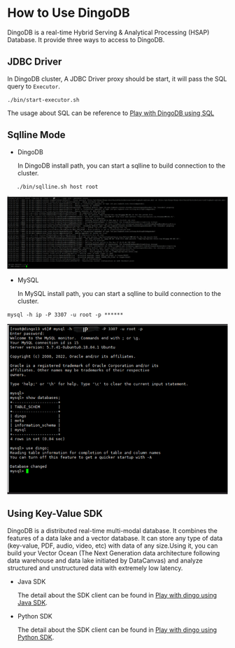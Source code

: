 # How to Use DingoDB

DingoDB is a real-time Hybrid Serving & Analytical Processing (HSAP) Database. It provide three ways to access to DingoDB.

## JDBC Driver

In DingoDB cluster, A JDBC Driver proxy should be start, it will pass the SQL query to `Executor`.

```shell
./bin/start-executor.sh
```

The usage about SQL can be reference to [Play with DingoDB using SQL](play_with_dingo_using_sql.md)


## Sqlline Mode

* DingoDB

    In DingoDB install path, you can start a sqlline to build connection to the cluster.

```shell
   ./bin/sqlline.sh host root
```
![DingoDB Sqlline](../images/dingo_sqlline.png)

* MySQL

    In MySQL install path, you can start a sqlline to build connection to the cluster.
```shell
mysql -h ip -P 3307 -u root -p ******
```
![MySQL Shell](../images/mysql_shell.png)

## Using Key-Value SDK

DingoDB is a distributed real-time multi-modal database. It combines the features of a data lake and a vector database. It can store any type of data (key-value, PDF, audio, video, etc) with data of any size.Using it, you can build your Vector Ocean (The Next Generation data architecture following data warehouse and data lake initiated by DataCanvas) and analyze structured and unstructured data with extremely low latency.
* Java SDK

  The detail about the SDK client can be found in [Play with dingo using Java SDK](play_with_dingo_using_dingoclient.md).
* Python SDK

  The detail about the SDK client can be found in [Play with dingo using Python SDK](play_with_dingo_using_Langchain.md).
